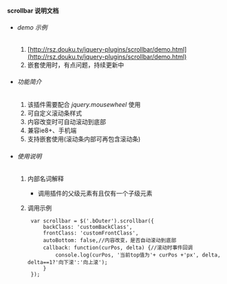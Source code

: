 #### scrollbar 说明文档

* ###### demo 示例
	1. [http://rsz.douku.tv/jquery-plugins/scrollbar/demo.html](http://rsz.douku.tv/jquery-plugins/scrollbar/demo.html)
	2. 嵌套使用时，有点问题，持续更新中

* ###### 功能简介
	1. 该插件需要配合 *jquery.mousewheel* 使用
	2. 可自定义滚动条样式
	3. 内容改变时可自动滚动到底部
	4. 兼容ie8+、手机端
	5. 支持嵌套使用(滚动条内部可再包含滚动条)
    	
* ###### 使用说明
	1. 内部名词解释
		* 调用插件的父级元素有且仅有一个子级元素
	2. 调用示例  

			var scrollbar = $('.bOuter').scrollbar({  
			    backClass: 'customBackClass',
			    frontClass: 'customFrontClass',
			    autoBottom: false,//内容改变，是否自动滚动到底部
			    callback: function(curPos, delta) {//滚动时事件回调
			        console.log(curPos, '当前top值为'+ curPos +'px', delta, delta==1?'向下滚':'向上滚');
			    }
			});
